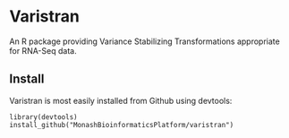 # Varistran

An R package providing Variance Stabilizing Transformations appropriate for RNA-Seq data.



## Install

Varistran is most easily installed from Github using devtools:

```
library(devtools)
install_github("MonashBioinformaticsPlatform/varistran")
```

